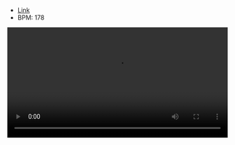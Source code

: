 - [Link](https://osu.ppy.sh/beatmapsets/1556324#osu/3179304)
- BPM: 178





<video width="100%" height="auto" controls autoplay loop src="https://arweave.net/pj9G7kAR4SkuNXbeUF0YisFPKkky3b3P244Wo1jcd6U" type="video/mp4"></video>